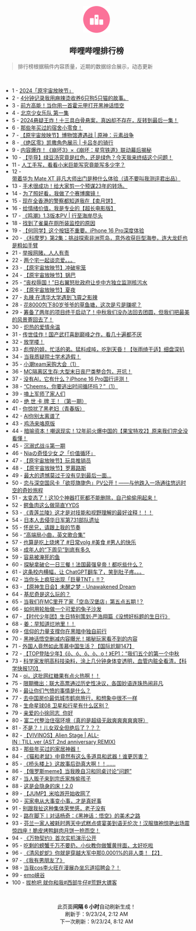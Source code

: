 <div align="center">
    <img src="./assets/icon_rank.png" alt="logo" />
    <h2>哔哩哔哩排行榜</h>
</div>

> 排行榜根据稿件内容质量，近期的数据综合展示，动态更新

<br />

<ul><li><span>1 - <a href=https://www.bilibili.com/BV1Zmt6egEMP>2024「原宇宙放映节」</a></span></li><li><span>2 - <a href=https://www.bilibili.com/BV1czbceMEKb>4分钟记录我用麻辣烫收养6只狗5只猫的故事。</a></span></li><li><span>3 - <a href=https://www.bilibili.com/BV1b5tReFEb8>前方高能！当你用一首霍元甲打开黑神话悟空</a></span></li><li><span>4 - <a href=https://www.bilibili.com/BV1Webce6Eqp>北京少女乐队&nbsp;第一集</a></span></li><li><span>5 - <a href=https://www.bilibili.com/BV1SvtWe5EVg>2024悬疑王炸！十三具白骨悬案，真凶却不存在，反转到最后一集！</a></span></li><li><span>6 - <a href=https://www.bilibili.com/BV16QtHeREnG>那些年买过的宿舍小零食！</a></span></li><li><span>7 - <a href=https://www.bilibili.com/BV1d5tkerE5D>【原宇宙放映节】博物馆遭遇战&nbsp;|&nbsp;原神：元素战争</a></span></li><li><span>8 - <a href=https://www.bilibili.com/BV1ektXeAEcW>《绝区零》凯撒角色展示&nbsp;|&nbsp;卡吕冬的骑行</a></span></li><li><span>9 - <a href=https://www.bilibili.com/BV1YUtVeREs3>内容爆炸！《崩坏3》×《崩坏：星穹铁道》联动幕后揭秘</a></span></li><li><span>10 - <a href=https://www.bilibili.com/BV1T9tXeREPV>【毕导】绿豆汤究竟是红色，还是绿色？今天我来终结这个问题！</a></span></li><li><span>11 - <a href=https://www.bilibili.com/BV1E8tXe3E7q>人工手写，看看小米巨能写究竟能写多少字？</a></span></li><li><span>12 - <a href=https://www.bilibili.com/BV1dLbAehE4A>带着华为&nbsp;Mate&nbsp;XT&nbsp;非凡大师出门是种什么体验（请不要叫我测评君出品）</a></span></li><li><span>13 - <a href=https://www.bilibili.com/BV1eGbceREWA>手术很成功！给大家剪一个预谋23年的转场。</a></span></li><li><span>14 - <a href=https://www.bilibili.com/BV1uutaePEyh>为了照好看，我做了个赛博魔镜！</a></span></li><li><span>15 - <a href=https://www.bilibili.com/BV1wztQejEpL>现在全香港的警察都知道我在【卖月饼】</a></span></li><li><span>16 - <a href=https://www.bilibili.com/BV16cbceAEHz>给情绪价值，我是专业的【超长电影版】</a></span></li><li><span>17 - <a href=https://www.bilibili.com/BV1SJtfeGELi>《鸣潮》1.3版本PV&nbsp;|&nbsp;行至海岸尽头</a></span></li><li><span>18 - <a href=https://www.bilibili.com/BV11ktZeqERw>找到了雀巢在厕所装监控的原因</a></span></li><li><span>19 - <a href=https://www.bilibili.com/BV1zWtjezEAL>【何同学】这个按钮不重要。iPhone&nbsp;16&nbsp;Pro深度体验</a></span></li><li><span>20 - <a href=https://www.bilibili.com/BV1LdbAePE8M>《科摩罗》第2集：挑战探索非洲荒岛，意外收获巨型海参，连大龙虾也是粗如手臂</a></span></li><li><span>21 - <a href=https://www.bilibili.com/BV12utze7EVG>举报网赌，人人有责</a></span></li><li><span>22 - <a href=https://www.bilibili.com/BV1QbtWeEEXL>两个宅一起谈恋爱。。。</a></span></li><li><span>23 - <a href=https://www.bilibili.com/BV1PebcerEzX>【原宇宙放映节】冲破牢笼</a></span></li><li><span>24 - <a href=https://www.bilibili.com/BV1bLtoeTEZG>【原宇宙放映节】锅巴</a></span></li><li><span>25 - <a href=https://www.bilibili.com/BV17gtke5EQd>“丧权辱国！”日右翼怒批政府让步中方独立监测核污水</a></span></li><li><span>26 - <a href=https://www.bilibili.com/BV14wbFeCE25>【原宇宙放映节】夏夜</a></span></li><li><span>27 - <a href=https://www.bilibili.com/BV1F1t6ekE5w>丸辣&nbsp;在清华大学遇到飞霄之影辣</a></span></li><li><span>28 - <a href=https://www.bilibili.com/BV1dYtDehEus>花8000包下80岁爷爷的草鱼塘，这次是亏是赚呢？</a></span></li><li><span>29 - <a href=https://www.bilibili.com/BV1SYtYeqEMT>筹备了两年的项目终于启动了！中秋我们没办法回去团圆，但我们把最美的风景寄回去了！</a></span></li><li><span>30 - <a href=https://www.bilibili.com/BV1HutWeAEvP>炽热的爱情余温</a></span></li><li><span>31 - <a href=https://www.bilibili.com/BV1pVtjejEkw>传世佳作！国产武打喜剧巅峰之作，看几十遍都不厌</a></span></li><li><span>32 - <a href=https://www.bilibili.com/BV1c1tkenEdT>放学喽！</a></span></li><li><span>33 - <a href=https://www.bilibili.com/BV1TFtZeTE4M>彪悍的姐，忙活的弟。猛料成吨，吃到天昏！【张雨绮于适】细盘深扒</a></span></li><li><span>34 - <a href=https://www.bilibili.com/BV1aEbAebEqz>当我质疑院士学术造假！</a></span></li><li><span>35 - <a href=https://www.bilibili.com/BV1WstpeAED3>小潮team采购大会（1）</a></span></li><li><span>36 - <a href=https://www.bilibili.com/BV1HibceuE6t>MC隔离区生存:大型末日丧尸类整合包，开坑！</a></span></li><li><span>37 - <a href=https://www.bilibili.com/BV1yXtjeSEDZ>没有AI，它有什么？iPhone&nbsp;16&nbsp;Pro国行评测！</a></span></li><li><span>38 - <a href=https://www.bilibili.com/BV1FTbNe1ExE>“Cheems，你要逃出时间循环吗？”（1）</a></span></li><li><span>39 - <a href=https://www.bilibili.com/BV1NKtWeKEBA>嗑上军师了家人们</a></span></li><li><span>40 - <a href=https://www.bilibili.com/BV1F4treyELV>绝&nbsp;世&nbsp;卡&nbsp;牌&nbsp;王！（第一期）</a></span></li><li><span>41 - <a href=https://www.bilibili.com/BV17dtyeHEG1>你惊扰了黑老妇（青春版）</a></span></li><li><span>42 - <a href=https://www.bilibili.com/BV1RCteeUEAx>AI你别太离谱了</a></span></li><li><span>43 - <a href=https://www.bilibili.com/BV1mztZezEaz>鸡汤来咯原版</a></span></li><li><span>44 - <a href=https://www.bilibili.com/BV1AXbFezESG>暗喻资本！嘲讽现实！12年前火爆中国的【果宝特攻2】原来我们完全没看懂！</a></span></li><li><span>45 - <a href=https://www.bilibili.com/BV1Eut6eTE3U>沉溺式战斗第一期</a></span></li><li><span>46 - <a href=https://www.bilibili.com/BV1fVtWebEiN>Niaの奇怪少女&nbsp;之「价值循环」</a></span></li><li><span>47 - <a href=https://www.bilibili.com/BV1a7bceHEbz>【原宇宙放映节】玩具推销员</a></span></li><li><span>48 - <a href=https://www.bilibili.com/BV1CmtZePEYL>【原宇宙放映节】罗慕路斯</a></span></li><li><span>49 - <a href=https://www.bilibili.com/BV1BUbcecEni>最大的遗憾莫过于没有见到最后一面...</a></span></li><li><span>50 - <a href=https://www.bilibili.com/BV1yxtoe8E5c>恋与深空国风卡「欲揽旖旎色」PV公开！——与他跌入一场通往悠远时空的奇妙旅程</a></span></li><li><span>51 - <a href=https://www.bilibili.com/BV1ZGtHeHESQ>太变态了！这10个神器打死都不能删除，自己偷偷用起来！</a></span></li><li><span>52 - <a href=https://www.bilibili.com/BV1Jgtke5EtJ>鳄鱼肉这么做简直YYDS</a></span></li><li><span>53 - <a href=https://www.bilibili.com/BV1jubceZEDa>《青莲兰陵》这才是对技能和视野理解的最好诠释！！！</a></span></li><li><span>54 - <a href=https://www.bilibili.com/BV1NktWe6ERE>日本人去侵华日军第731部队遗址</a></span></li><li><span>55 - <a href=https://www.bilibili.com/BV14sbce2Emf>怀民兄，请跟上我的节奏</a></span></li><li><span>56 - <a href=https://www.bilibili.com/BV1KNbFerEHo>“高端局小曲，英文歌合集”</a></span></li><li><span>57 - <a href=https://www.bilibili.com/BV1BitpeREY9>也算是吃上烧烤了&nbsp;#日常volg&nbsp;#美食&nbsp;#男人的快乐</a></span></li><li><span>58 - <a href=https://www.bilibili.com/BV1xHtpeNEJA>成年人的“下周见”到底有多久</a></span></li><li><span>59 - <a href=https://www.bilibili.com/BV1UetHeTEs2>容易被淹死的鱼</a></span></li><li><span>60 - <a href=https://www.bilibili.com/BV1Y3tfemEtj>探秘拿破仑一日三餐！法国最强皇帝！都吃些什么？</a></span></li><li><span>61 - <a href=https://www.bilibili.com/BV1mztZezEuv>这条校内横幅，让&nbsp;ChatGPT翻车了，笑到肚子疼。。。</a></span></li><li><span>62 - <a href=https://www.bilibili.com/BV1dvbPeiEvq>当你头上疯狂出现「巨量TNT」!!？</a></span></li><li><span>63 - <a href=https://www.bilibili.com/BV1Xs4meLEWL>【原神生日会】未醒之梦&nbsp;-&nbsp;Unawakened&nbsp;Dream</a></span></li><li><span>64 - <a href=https://www.bilibili.com/BV19ytpe7Eev>基尼奇是这么玩的？</a></span></li><li><span>65 - <a href=https://www.bilibili.com/BV1WLbwekEyC>当我们在MC里开了家「空岛汉堡店」第五点五期&nbsp;!？</a></span></li><li><span>66 - <a href=https://www.bilibili.com/BV1oJtWesE73>如何用轮胎做一个可爱的兔子沙发</a></span></li><li><span>67 - <a href=https://www.bilibili.com/BV1mktZeqEc4>【时代少年团】生日特别策划·严浩翔篇《没想好标题的生日行》</a></span></li><li><span>68 - <a href=https://www.bilibili.com/BV1XctrehE2T>姜：早知道烂地里！！</a></span></li><li><span>69 - <a href=https://www.bilibili.com/BV1xPtWeiEs6>信仰的力量支撑你在黑暗中独自前行</a></span></li><li><span>70 - <a href=https://www.bilibili.com/BV1WPtHeZEPW>黑神话悟空删减内容曝光！揭秘玩家看不到的内容</a></span></li><li><span>71 - <a href=https://www.bilibili.com/BV1T4t6eREzR>外国人竟然如此羡慕中国生活？【国际尬聊147】</a></span></li><li><span>72 - <a href=https://www.bilibili.com/BV19BtreKEK5>【TOP登陆少年】《ō、ó、ǒ、ò、o！》EP1：“我们五个的第一个中秋</a></span></li><li><span>73 - <a href=https://www.bilibili.com/BV1vAtoeLECb>科学家发明高科技染料，涂上几分钟身体变透明，血管内脏全看清，【科学快报170】</a></span></li><li><span>74 - <a href=https://www.bilibili.com/BV15Rt6eiEPs>oi，这批网红糖果有点火热啊！！</a></span></li><li><span>75 - <a href=https://www.bilibili.com/BV1iNtfeXEmF>限期撤出：联大高票通过历史性决议，各国妙语连珠热闹非凡</a></span></li><li><span>76 - <a href=https://www.bilibili.com/BV1Bktfe4Eer>最让你们气愤的事情是什么？</a></span></li><li><span>77 - <a href=https://www.bilibili.com/BV1UetHeTEsH>去中国房价最低城市鹤岗旅行，和想象中很不一样</a></span></li><li><span>78 - <a href=https://www.bilibili.com/BV1dMbcetEMV>生命星球08&nbsp;卫星和行星有什么区别？</a></span></li><li><span>79 - <a href=https://www.bilibili.com/BV11Ybce3EYL>亲爱的小徐同志&nbsp; 你好</a></span></li><li><span>80 - <a href=https://www.bilibili.com/BV16kbceNE88>富二代整治住宿环境（真的是超级无敌爽爽爽爽爽呀）</a></span></li><li><span>81 - <a href=https://www.bilibili.com/BV1hnbceJEmK>不是？！儿女双全但绝后了？？？</a></span></li><li><span>82 - <a href=https://www.bilibili.com/BV1bnbceJEz2>【VIVINOS】Alien&nbsp;Stage&nbsp;|&nbsp;ALL-IN&nbsp;:&nbsp;TILL.ver&nbsp;(AST&nbsp;2nd&nbsp;anniversary&nbsp;REMIX)</a></span></li><li><span>83 - <a href=https://www.bilibili.com/BV1TztZe6EBo>那些年买过的家居神器！</a></span></li><li><span>84 - <a href=https://www.bilibili.com/BV15ytoeEEHz>《猫和老鼠》中竟然有这么多道具和武器！谁更厉害？</a></span></li><li><span>85 - <a href=https://www.bilibili.com/BV1o1tLevELX>《桥头楼上》这故事后劲真大啊！！……</a></span></li><li><span>86 - <a href=https://www.bilibili.com/BV1REbAebEcy>【俄罗斯meme】当我晚自习和同桌讨论“问题”</a></span></li><li><span>87 - <a href=https://www.bilibili.com/BV1u6bFemETF>当人贩子来到宗氏家族偷孩子</a></span></li><li><span>88 - <a href=https://www.bilibili.com/BV1FnbweuEdJ>这是会隐身的床！2.0</a></span></li><li><span>89 - <a href=https://www.bilibili.com/BV1ttbceyEVi>【JUMP】米哈游开始收网了</a></span></li><li><span>90 - <a href=https://www.bilibili.com/BV1dRtQeNEex>买家电从大事变小事，才是真好事</a></span></li><li><span>91 - <a href=https://www.bilibili.com/BV13ibFenEYN>别跟我扯这种集体荣誉感，老子没有</a></span></li><li><span>92 - <a href=https://www.bilibili.com/BV1v5tQeYEUq>路在脚下丨对话杨奇：《黑神话：悟空》的美术之路</a></span></li><li><span>93 - <a href=https://www.bilibili.com/BV1Hct6ekET5>芬兰一家人被耗时两天中式糕点盛宴美到语无伦次！汉服旗袍惊艳出场震惊四座！脆皮烤鸭鲜肉月饼一抢而空！</a></span></li><li><span>94 - <a href=https://www.bilibili.com/BV1fwt7ekECF>《万物契约》首次实机演示公开</a></span></li><li><span>95 - <a href=https://www.bilibili.com/BV1EQtkejEUw>吃剩的螃蟹千万不要扔，小伙教你做蟹黄拌面，太好吃啦</a></span></li><li><span>96 - <a href=https://www.bilibili.com/BV1PRtjeEEG9>《清风蛇蛇》你就是穿越大军中那0.0001%的非人类！【2】</a></span></li><li><span>97 - <a href=https://www.bilibili.com/BV1WYbce3EBk>《我有男朋友了》</a></span></li><li><span>98 - <a href=https://www.bilibili.com/BV1nBtfeFEZG>当我cos李火旺在漫展办坐忘道招聘会？！</a></span></li><li><span>99 - <a href=https://www.bilibili.com/BV13DtpeLEyW>emo峡谷</a></span></li><li><span>100 - <a href=https://www.bilibili.com/BV1CxtpeaE6y>拔枪吧&nbsp;就你和我#西部牛仔#荒野大镖客</a></span></li></ul>

<br />

<p align=center>此页面<strong>间隔 6 小时</strong>自动刷新生成！<br>刷新于：9/23/24, 2:12 AM<br>下一次刷新：9/23/24, 8:12 AM</p>